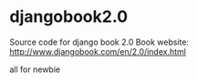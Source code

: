 djangobook2.0
=============

Source code for django book 2.0
Book website:
http://www.djangobook.com/en/2.0/index.html

all for newbie
